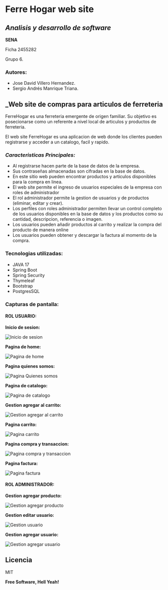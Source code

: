 # Ferre Hogar web site
## _Analisis y desarrollo de software_
**SENA**

Ficha 2455282 

Grupo 6.


### Autores: 
- Jose David Villero Hernandez.
- Sergio Andrés Manrique Triana.
      
## _Web site de compras para articulos de ferreteria

FerreHogar es una ferreteria emergente de origen familiar. Su objetivo es posecionarse como un referente a nivel local de articulos y productos de ferreteria. 

El web site FerreHogar es una aplicacion de web donde los clientes pueden registrarse y acceder a un catalogo, facil y rapido.

### _Caracteristicas Principales:_

- Al registrarse hacen parte de la base de datos de la empresa. 
- Sus contraseñas almacenadas son cifradas en la base de datos.
- En este sitio web pueden encontrar productos  y articulos  disponibles para la compra en linea. 
- El web site permite el ingreso de usuarios especiales de la empresa con roles de administrador
- El rol administrador permite la gestion de usuarios y de productos (eliminar, editar y crear).
- Los perfiles con roles administrador permiten llevar un control completo de los usuarios disponibles en la base de datos y los productos como su cantidad, descripcion, referencia o imagen.
- Los usuarios pueden añadir productos al carrito y realizar la compra del producto de manera online
- Los usuarios pueden obtener y descargar la factura al momento de la compra. 

### Tecnologias utilizadas:

- JAVA 17
- Spring Boot
- Spring Security
- Thymeleaf
- Bootstrap
- PostgresSQL

### Capturas de pantalla: 

#### ROL USUARIO: 


**Inicio de sesion:**

![Inicio de sesion](https://github.com/JoseVillero/FerreHogar/blob/dev/screenShot/Screenshot%202023-09-03%20103644.png)

**Pagina de home:**

![Pagina de home](https://github.com/JoseVillero/FerreHogar/blob/dev/screenShot/Screenshot%202023-09-03%20103750.png)

**Pagina quienes somos:**

![Pagina Quienes somos](https://github.com/JoseVillero/FerreHogar/blob/dev/screenShot/Screenshot%202023-09-03%20104147.png)

**Pagina de catalogo:**

![Pagina de catalogo](https://github.com/JoseVillero/FerreHogar/blob/dev/screenShot/Screenshot%202023-09-03%20110547.png)

**Gestion agregar al carrito:**

![Gestion agregar al carrito](https://github.com/JoseVillero/FerreHogar/blob/dev/screenShot/Screenshot%202023-09-03%20110625.png)

**Pagina carrito:**

![Pagina carrito](https://github.com/JoseVillero/FerreHogar/blob/dev/screenShot/Screenshot%202023-09-03%20110652.png)

**Pagina compra y transaccion:**

![Pagina compra y transaccion](https://github.com/JoseVillero/FerreHogar/blob/dev/screenShot/Screenshot%202023-09-03%20110717.png)

**Pagina factura:**

![Pagina factura](https://github.com/JoseVillero/FerreHogar/blob/dev/screenShot/Screenshot%202023-09-03%20110852.png)


#### ROL ADMINISTRADOR: 


**Gestion agregar producto:**

![Gestion agregar producto](https://github.com/JoseVillero/FerreHogar/blob/dev/screenShot/Screenshot%202023-09-03%20103948.png)

**Gestion editar usuario:**

![Gestion usuario](https://github.com/JoseVillero/FerreHogar/blob/dev/screenShot/Screenshot%202023-09-03%20104054.png)

**Gestion agregar usuario:**

![Gestion agregar usuario](https://github.com/JoseVillero/FerreHogar/blob/dev/screenShot/Screenshot%202023-09-03%20104110.png)








## Licencia

MIT

**Free Software, Hell Yeah!**
